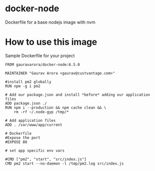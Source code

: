 # docker-node
Dockerfile for a base nodejs image with nvm

# How to use this image
Sample Dockerfile for your project

```
FROM gauravarora/docker-node:6.5.0

MAINTAINER "Gaurav Arora <gaurav@custvantage.com>"

#install pm2 globally
RUN npm -g i pm2

# Add our package.json and install *before* adding our application files
ADD package.json ./
RUN npm i --production && npm cache clean && \
    rm -rf ~/.node-gyp /tmp/*

# Add application files
ADD . /var/www/app/current

# Dockerfile
#Expose the port
#EXPOSE 80

# set app specific env vars

#CMD ["pm2", "start", "src/index.js"]
CMD pm2 start --no-daemon -l /tmp/pm2.log src/index.js
```
